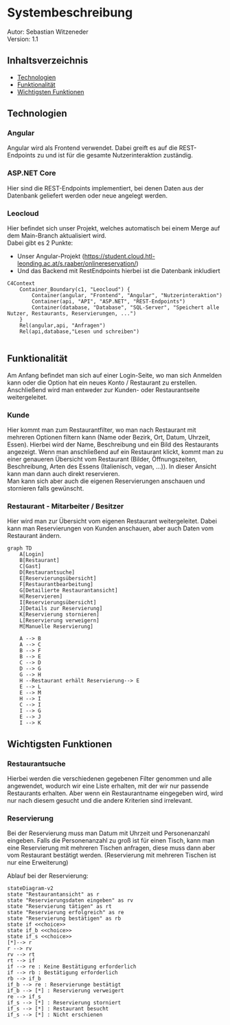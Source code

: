 # Systembeschreibung
Autor: Sebastian Witzeneder  
Version: 1.1

## Inhaltsverzeichnis
- [Technologien](#technologien)
- [Funktionalität](#funktionalität)
- [Wichtigsten Funktionen](#wichtigsten-funktionen)

## Technologien

### Angular
Angular wird als Frontend verwendet. Dabei greift es auf die REST-Endpoints zu und ist für die gesamte Nutzerinteraktion zuständig.

### ASP.NET Core
Hier sind die REST-Endpoints implementiert, bei denen Daten aus der Datenbank geliefert werden oder neue angelegt werden.

### Leocloud
Hier befindet sich unser Projekt, welches automatisch bei einem Merge auf dem Main-Branch aktualisiert wird.   
Dabei gibt es 2 Punkte:  
* Unser Angular-Projekt (https://student.cloud.htl-leonding.ac.at/s.raaber/onlinereservation/)
* Und das Backend mit RestEndpoints hierbei ist die Datenbank inkludiert

```mermaid
C4Context
    Container_Boundary(c1, "Leocloud") {
        Container(angular, "Frontend", "Angular", "Nutzerinteraktion")
        Container(api, "API", "ASP.NET", "REST-Endpoints")
        Container(database, "Database", "SQL-Server", "Speichert alle Nutzer, Restaurants, Reservierungen, ...")
    }
    Rel(angular,api, "Anfragen")
    Rel(api,database,"Lesen und schreiben")
    
```

## Funktionalität
Am Anfang befindet man sich auf einer Login-Seite, wo man sich Anmelden kann oder die Option hat ein neues Konto / Restaurant zu erstellen.   
Anschließend wird man entweder zur Kunden- oder Restaurantseite weitergeleitet.   

### Kunde
Hier kommt man zum Restaurantfilter, wo man nach Restaurant mit mehreren Optionen filtern kann (Name oder Bezirk, Ort, Datum, Uhrzeit, Essen). Hierbei wird der Name, Beschreibung und ein Bild des Restaurants angezeigt. Wenn man anschließend auf ein Restaurant klickt, kommt man zu einer genaueren Übersicht vom Restaurant (Bilder, Öffnungszeiten, Beschreibung, Arten des Essens (Italienisch, vegan, ...)). In dieser Ansicht kann man dann auch direkt reservieren.   
Man kann sich aber auch die eigenen Reservierungen anschauen und stornieren falls gewünscht. 

### Restaurant - Mitarbeiter / Besitzer
Hier wird man zur Übersicht vom eigenen Restaurant weitergeleitet. Dabei kann man Reservierungen von Kunden anschauen, aber auch Daten vom Restaurant ändern. 

```mermaid
graph TD
    A[Login]
    B[Restaurant]
    C[Gast]
    D[Restaurantsuche]
    E[Reservierungsübersicht]
    F[Restaurantbearbeitung]
    G[Detailierte Restaurantansicht]
    H[Reservieren]
    I[Reservierungsübersicht]
    J[Details zur Reservierung]
    K[Reservierung stornieren]
    L[Reservierung verweigern]
    M[Manuelle Reservierung]

    A --> B
    A --> C
    B --> F
    B --> E
    C --> D
    D --> G
    G --> H
    H --Restaurant erhält Reservierung--> E
    E --> L
    E --> M
    H --> I
    C --> I
    I --> G
    E --> J
    I --> K
```

## Wichtigsten Funktionen
### Restaurantsuche
Hierbei werden die verschiedenen gegebenen Filter genommen und alle angewendet, wodurch wir eine Liste erhalten, mit der wir nur passende Restaurants erhalten. Aber wenn ein Restaurantname eingegeben wird, wird nur nach diesem gesucht und die andere Kriterien sind irrelevant.

### Reservierung
Bei der Reservierung muss man Datum mit Uhrzeit und Personenanzahl eingeben. Falls die Personenanzahl zu groß ist für einen Tisch, kann man eine Reservierung mit mehreren Tischen anfragen, diese muss dann aber vom Restaurant bestätigt werden. (Reservierung mit mehreren Tischen ist nur eine Erweiterung)

Ablauf bei der Reservierung:

```mermaid
stateDiagram-v2
state "Restaurantansicht" as r
state "Reservierungsdaten eingeben" as rv
state "Reservierung tätigen" as rt
state "Reservierung erfolgreich" as re
state "Reservierung bestätigen" as rb
state if <<choice>>
state if_b <<choice>>
state if_s <<choice>>
[*]--> r
r --> rv
rv --> rt
rt --> if
if --> re : Keine Bestätigung erforderlich
if --> rb : Bestätigung erforderlich
rb --> if_b
if_b --> re : Reservierunge bestätigt
if_b --> [*] : Reservierung verweigert
re --> if_s
if_s --> [*] : Reservierung storniert
if_s --> [*] : Restaurant besucht
if_s --> [*] : Nicht erschienen
```

